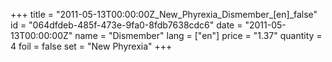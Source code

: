 +++
title = "2011-05-13T00:00:00Z_New_Phyrexia_Dismember_[en]_false"
id = "064dfdeb-485f-473e-9fa0-8fdb7638cdc6"
date = "2011-05-13T00:00:00Z"
name = "Dismember"
lang = ["en"]
price = "1.37"
quantity = 4
foil = false
set = "New Phyrexia"
+++
